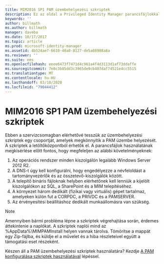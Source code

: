 ```yaml
---
title: MIM2016 SP1 PAM üzembehelyezési szkriptek
description: Ez az oldal a Privileged Identity Manager parancsfájlokkal történő konfigurálást ismertető cikksorozat tagja. Tartalma a környezettel kapcsolatos előfeltételeket ismerteti.
keywords: ''
author: billmath
ms.author: billmath
manager: daveba
ms.date: 10/17/2017
ms.topic: article
ms.prod: microsoft-identity-manager
ms.assetid: 4b524ae7-6610-40a0-8127-de5a08988a8a
ms.reviewer: ''
ms.suite: ems
ms.openlocfilehash: eeee6473f7471d4c961a4f4d3113d1af73ddaffe
ms.sourcegitcommit: 7e8c3b85dd3c3965de9cb407daf74521e4cc5515
ms.translationtype: MT
ms.contentlocale: hu-HU
ms.lasthandoff: 03/10/2020
ms.locfileid: "79044412"
---
```

# <a name="mim2016-sp1-pam-deployment-scripts"></a>MIM2016 SP1 PAM üzembehelyezési szkriptek

Ebben a szervizcsomagban elérhetővé tesszük az üzembehelyezési szkriptek egy csoportját, amelyek megkönnyítik a PAM üzembe helyezését. A szkriptek a letöltőközpontból érhetők el. A parancsfájlok használatának megkísérlése előtt fontos, hogy megfeleljen az alábbi követelményeknek:

1. Az operációs rendszer minden kiszolgálón legalább Windows Server 2012 R2.
2. A DNS-t úgy kell konfigurálni, hogy engedélyezze a névfeloldást a tartományvezérlők és az összetevő-kiszolgálók között.
3. A telepítő bináris fájloknak helyben elérhetőnek kell lenniük a kijelölt kiszolgálókon az SQL, a SharePoint és a MIM telepítéséhez.
4. A környezet három dedikált (fizikai vagy virtuális) gépet tartalmaz, amelyeken külön fut a CORPDC, a PRIVDC és a PAMSERVER.
5. Az érvényesítési beállításhoz dedikált munkaállomásra van szükség.

>[!NOTE]
>Amennyiben bármi probléma lépne a szkriptek végrehajtása során, érdemes áttekintenie a naplókat. A szkriptek naplói mind az %AppData%\MIMPAMInstall helyen vannak tárolva. Tömörítse a mappát egy Zip-fájlba, és küldje el a művelet és a hiba részleteivel együtt a támogatási eset részeként.

Készen áll a PAM üzembehelyezési szkriptek használatára? Kezdje [A PAM konfigurálása szkriptek használatával](./pam/sp1-pam-configure-using-scripts.md) lépéssel.

